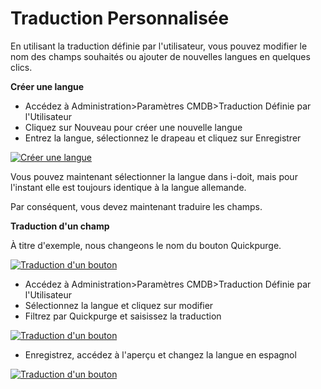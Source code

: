# Traduction Personnalisée

En utilisant la traduction définie par l'utilisateur, vous pouvez modifier le nom des champs souhaités ou ajouter de nouvelles langues en quelques clics.

**Créer une langue**

*   Accédez à Administration>Paramètres CMDB>Traduction Définie par l'Utilisateur
*   Cliquez sur Nouveau pour créer une nouvelle langue
*   Entrez la langue, sélectionnez le drapeau et cliquez sur Enregistrer

[![Créer une langue](../assets/images/en/use-cases/custom-translation/1-ct.png)](../assets/images/en/use-cases/custom-translation/1-ct.png)

Vous pouvez maintenant sélectionner la langue dans i-doit, mais pour l'instant elle est toujours identique à la langue allemande.

Par conséquent, vous devez maintenant traduire les champs.

**Traduction d'un champ**

À titre d'exemple, nous changeons le nom du bouton Quickpurge.

[![Traduction d'un bouton](../assets/images/en/use-cases/custom-translation/2-ct.png)](../assets/images/en/use-cases/custom-translation/2-ct.png)

*   Accédez à Administration>Paramètres CMDB>Traduction Définie par l'Utilisateur
*   Sélectionnez la langue et cliquez sur modifier
*   Filtrez par Quickpurge et saisissez la traduction

[![Traduction d'un bouton](../assets/images/en/use-cases/custom-translation/3-ct.png)](../assets/images/en/use-cases/custom-translation/3-ct.png)

*   Enregistrez, accédez à l'aperçu et changez la langue en espagnol

[![Traduction d'un bouton](../assets/images/en/use-cases/custom-translation/4-ct.png)](../assets/images/en/use-cases/custom-translation/4-ct.png)
